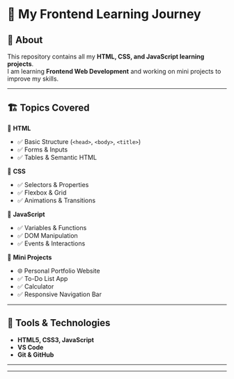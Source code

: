# 🚀 My Frontend Learning Journey

## 📌 About
This repository contains all my **HTML, CSS, and JavaScript learning projects**.  
I am learning **Frontend Web Development** and working on mini projects to improve my skills.

---

## 🏗️ Topics Covered
📌 **HTML**
- ✅ Basic Structure (`<head>`, `<body>`, `<title>`)
- ✅ Forms & Inputs
- ✅ Tables & Semantic HTML

📌 **CSS**
- ✅ Selectors & Properties
- ✅ Flexbox & Grid
- ✅ Animations & Transitions

📌 **JavaScript**
- ✅ Variables & Functions
- ✅ DOM Manipulation
- ✅ Events & Interactions

📌 **Mini Projects**
- 🌐 Personal Portfolio Website  
- ✅ To-Do List App  
- ✅ Calculator  
- ✅ Responsive Navigation Bar  

---

## 🎯 Tools & Technologies
- **HTML5, CSS3, JavaScript**  
- **VS Code**  
- **Git & GitHub**  

---


---
